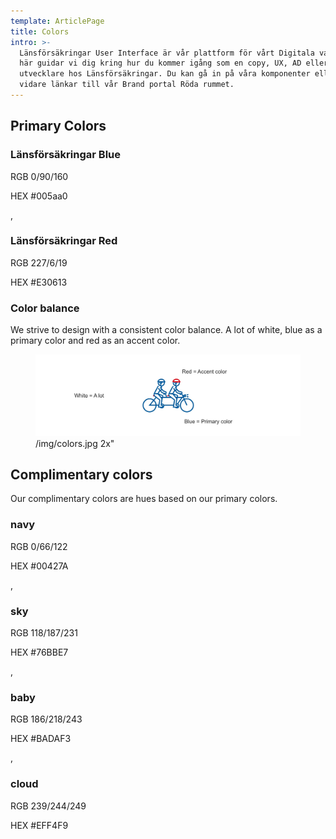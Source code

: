 ```yaml
---
template: ArticlePage
title: Colors
intro: >-
  Länsförsäkringar User Interface är vår plattform för vårt Digitala varumärke.
  här guidar vi dig kring hur du kommer igång som en copy, UX, AD eller frontend
  utvecklare hos Länsförsäkringar. Du kan gå in på våra komponenter eller hittar
  vidare länkar till vår Brand portal Röda rummet.
---
```

## Primary Colors

<div class="Colors"><article class="Colors__item Colors__primary"><div class="Colors__background" style="background-color:#005aa0"></div><h3>Länsförsäkringar Blue</h3><p>RGB 0/90/160</p><p>HEX #005aa0</p></article>,<article class="Colors__item Colors__primary"><div class="Colors__background" style="background-color:#E30613"></div><h3>Länsförsäkringar Red</h3><p>RGB 227/6/19</p><p>HEX #E30613</p></article></div>

### Color balance

We strive to design with a consistent color balance. A lot of white, blue as a primary color and red as an accent color.

<figure class="Image Image__border"><img src="/img/colors.jpg" srcset="/img/colors.jpg 2x" alt="/img/colors.jpg 2x""><figcaption><div class="Image__caption">/img/colors.jpg 2x"</div></figcaption></figure>

## Complimentary colors

Our complimentary colors are hues based on our primary colors.

<div class="Colors"><article class="Colors__item Colors__complimentary" style="border-color:#00427A"><div class="Colors__background" style="background-color:#00427A"></div><h3 class="Colors__title">navy</h3><p class="Colors__text"><span>RGB<span> 0/66/122</p><p class="Colors__text"><span>HEX<span> #00427A</p></article>,<article class="Colors__item Colors__complimentary" style="border-color:#76BBE7"><div class="Colors__background" style="background-color:#76BBE7"></div><h3 class="Colors__title">sky</h3><p class="Colors__text"><span>RGB<span> 118/187/231</p><p class="Colors__text"><span>HEX<span> #76BBE7</p></article>,<article class="Colors__item Colors__complimentary" style="border-color:#BADAF3"><div class="Colors__background" style="background-color:#BADAF3"></div><h3 class="Colors__title">baby</h3><p class="Colors__text"><span>RGB<span> 186/218/243</p><p class="Colors__text"><span>HEX<span> #BADAF3</p></article>,<article class="Colors__item Colors__complimentary" style="border-color:#EFF4F9"><div class="Colors__background" style="background-color:#EFF4F9"></div><h3 class="Colors__title">cloud</h3><p class="Colors__text"><span>RGB<span> 239/244/249</p><p class="Colors__text"><span>HEX<span> #EFF4F9</p></article></div>
